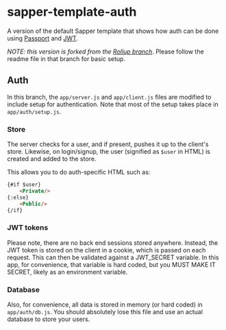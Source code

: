 # sapper-template-auth

A version of the default Sapper template that shows how auth can be done using [Passport](http://www.passportjs.org/) and [JWT](https://jwt.io/).

*NOTE: this version is forked from the [Rollup branch](https://github.com/sveltejs/sapper-template/tree/rollup)*. Please follow the readme file in that branch for basic setup.

## Auth

In this branch, the `app/server.js` and `app/client.js` files are modified to include setup for authentication. Note that most of the setup takes place in `app/auth/setup.js`.

### Store

The server checks for a user, and if present, pushes it up to the client's store. Likewise, on login/signup, the user (signified as `$user` in HTML) is created and added to the store.

This allows you to do auth-specific HTML such as:

```HTML
{#if $user}
	<Private/>
{:else}
	<Public/>
{/if}
```

### JWT tokens

Please note, there are no back end sessions stored anywhere. Instead, the JWT token is stored on the client in a cookie, which is passed on each request. This can then be validated against a JWT_SECRET variable. In this app, for convenience, that variable is hard coded, but you MUST MAKE IT SECRET, likely as an environment variable.

### Database

Also, for convenience, all data is stored in memory (or hard coded) in `app/auth/db.js`. You should absolutely lose this file and use an actual database to store your users.
